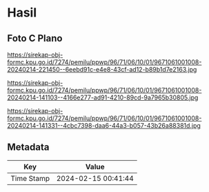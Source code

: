 # Hasil

## Foto C Plano

https://sirekap-obj-formc.kpu.go.id/7274/pemilu/ppwp/96/71/06/10/01/9671061001008-20240214-221450--6eebd91c-e4e8-43cf-ad12-b89b1d7e2163.jpg

https://sirekap-obj-formc.kpu.go.id/7274/pemilu/ppwp/96/71/06/10/01/9671061001008-20240214-141103--4166e277-ad91-4210-89cd-9a7965b30805.jpg

https://sirekap-obj-formc.kpu.go.id/7274/pemilu/ppwp/96/71/06/10/01/9671061001008-20240214-141331--4cbc7398-daa6-44a3-b057-43b26a88381d.jpg


## Metadata

| Key        | Value               |
| ---------- | ------------------- |
| Time Stamp | 2024-02-15 00:41:44 |




